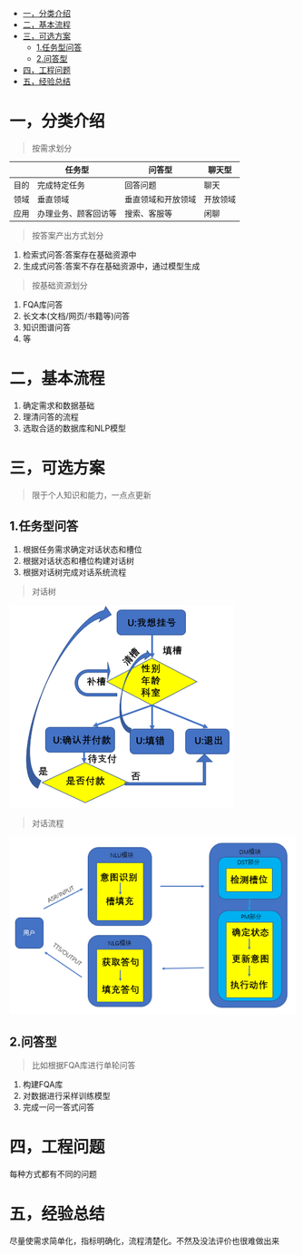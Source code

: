 - [一，分类介绍](#一分类介绍)
- [二，基本流程](#二基本流程)
- [三，可选方案](#三可选方案)
  - [1.任务型问答](#1任务型问答)
  - [2.问答型](#2问答型)
- [四，工程问题](#四工程问题)
- [五，经验总结](#五经验总结)

# 一，分类介绍

> 按需求划分


|      | 任务型               | 问答型             | 聊天型   |
| ------ | ---------------------- | -------------------- | ---------- |
| 目的 | 完成特定任务         | 回答问题           | 聊天     |
| 领域 | 垂直领域             | 垂直领域和开放领域 | 开放领域 |
| 应用 | 办理业务、顾客回访等 | 搜索、客服等       | 闲聊     |

> 按答案产出方式划分

1. 检索式问答:答案存在基础资源中
2. 生成式问答:答案不存在基础资源中，通过模型生成

> 按基础资源划分

1. FQA库问答
2. 长文本(文档/网页/书籍等)问答
3. 知识图谱问答
4. 等

# 二，基本流程

1. 确定需求和数据基础
2. 理清问答的流程
3. 选取合适的数据库和NLP模型

# 三，可选方案

> 限于个人知识和能力，一点点更新

## 1.任务型问答

1. 根据任务需求确定对话状态和槽位
2. 根据对话状态和槽位构建对话树
3. 根据对话树完成对话系统流程

> 对话树

![](对话树.png)

> 对话流程

![](对话流程.png)


## 2.问答型

> 比如根据FQA库进行单轮问答

1. 构建FQA库
2. 对数据进行采样训练模型
3. 完成一问一答式问答

# 四，工程问题

每种方式都有不同的问题

# 五，经验总结

尽量使需求简单化，指标明确化，流程清楚化。不然及没法评价也很难做出来
